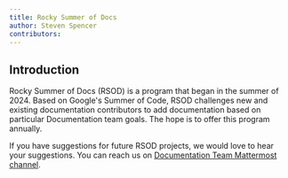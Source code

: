 ```yaml
---
title: Rocky Summer of Docs
author: Steven Spencer
contributors:
---
```

## Introduction

Rocky Summer of Docs (RSOD) is a program that began in the summer of 2024. Based on Google's Summer of Code, RSOD challenges new and existing documentation contributors to add documentation based on particular Documentation team goals. The hope is to offer this program annually.

If you have suggestions for future RSOD projects, we would love to hear your suggestions. You can reach us on [Documentation Team Mattermost channel](https://chat.rockylinux.org/rocky-linux/channels/documentation).
